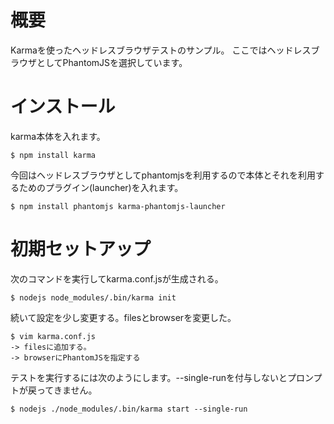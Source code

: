 # 概要
Karmaを使ったヘッドレスブラウザテストのサンプル。
ここではヘッドレスブラウザとしてPhantomJSを選択しています。

# インストール
karma本体を入れます。
```
$ npm install karma
```

今回はヘッドレスブラウザとしてphantomjsを利用するので本体とそれを利用するためのプラグイン(launcher)を入れます。
```
$ npm install phantomjs karma-phantomjs-launcher
```

# 初期セットアップ
次のコマンドを実行してkarma.conf.jsが生成される。
```
$ nodejs node_modules/.bin/karma init
```

続いて設定を少し変更する。filesとbrowserを変更した。
```
$ vim karma.conf.js
-> filesに追加する。
-> browserにPhantomJSを指定する
```

テストを実行するには次のようにします。--single-runを付与しないとプロンプトが戻ってきません。
```
$ nodejs ./node_modules/.bin/karma start --single-run
```
